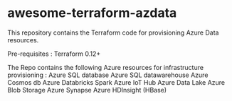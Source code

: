 # awesome-terraform-azdata

This repository contains the Terraform code for provisioning Azure Data resources. 

Pre-requisites : Terraform 0.12+ 

The Repo contains the following Azure resources for infrastructure provisioning : 
Azure SQL database
Azure SQL datawarehouse
Azure Cosmos db
Azure Databricks Spark
Azure IoT Hub
Azure Data Lake
Azure Blob Storage
Azure Synapse 
Azure HDInsight (HBase)
